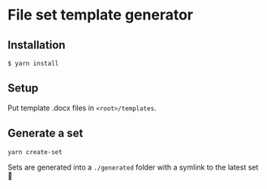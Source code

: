 # File set template generator

## Installation

```
$ yarn install
```

## Setup

Put template .docx files in `<root>/templates`.

## Generate a set

```
yarn create-set
```

Sets are generated into a `./generated` folder with a symlink to the
latest set 🎉
